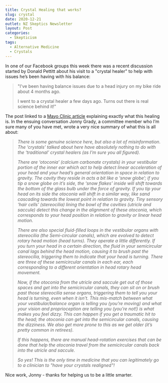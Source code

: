 ```yaml
---
title: Crystal Healing that works?
slug: crystal
date: 2020-12-21
outlet: NZ Skeptics Newsletter
layout: Post
categories:
  - Skepticism
tags:
  - Alternative Medicine
  - Crystals
---
```


In one of our Facebook groups this week there was a recent discussion started by Donald Pettitt about his visit to a "crystal healer" to help with issues he’s been having with his balance:

<!-- more -->

> "I've been having balance issues due to a head injury on my bike ride about 4 months ago.
>
> I went to a crystal healer a few days ago. Turns out there is real science behind it!"

The post linked to a [Mayo Clinic article](https://newsnetwork.mayoclinic.org/discussion/mayo-clinic-q-and-a-bppv-dizziness-caused-by-inner-ear-crystals/) explaining exactly what this healing is. In the ensuing conversation Jonny Grady, a committee member who I’m sure many of you have met, wrote a very nice summary of what this is all about:

> _There is some genuine science here, but also a lot of misinformation. The ‘crystals’ talked about here have absolutely nothing to do with the ‘traditional’ crystal healers (as I’m sure you all figured)._
>
> _There are ‘otoconia’ (calcium carbonate crystals) in your vestibular portion of the inner ear which act to help detect linear acceleration of your head and your head’s general orientation in space in relation to gravity. The cavity they reside in acts a bit like a ‘snow globe’; if you tip a snow globe on it’s side, the ‘snow flakes’ inside will shift towards the bottom of the glass bulb under the force of gravity. If you tip your head on its side the otoconia will shift in a similar way, like sand cascading towards the lowest point in relation to gravity. Tiny sensory ‘hair cells’ (stereocilia) lining the bowl of the cavities (utricle and saccule) detect this change in the alignment of these otoconia, which corresponds to your head position in relation to gravity or linear head motion._
>
> _There are also special fluid-filled loops in the vestibular organs with stereocilia (the Semi-circular canals), which are evolved to detect rotary head motion (head turns). They operate a little differently. If you turn your head in a certain direction, the fluid in your semicircular canal lags behind the head motion, causing it to brush past the stereocilia, triggering them to indicate that your head is turning. There are three of these semicircular canals in each ear, each corresponding to a different orientation in head rotary head movement._
>
> _Now, if the otoconia from the utricle and saccule get out of those spaces and get into the semicircular canals, they can sit on or brush past those stereocilia sense organs, triggering them to tell you your head is turning, even when it isn’t. This mis-match between what your vestibular/balance organ is telling you (you’re moving) and what your vision and proprioception are telling you (you’re not!) is what makes you feel dizzy. This can happen if you get a traumatic hit to the head; the otoconia can get into the semicircular canals, causing the dizziness. We also get more prone to this as we get older (it’s pretty common in retirees)._
>
> _If this happens, there are manual head-rotation exercises that can be done that help the otoconia travel from the semicircular canals back into the utricle and saccule._
>
> _So yes! This is the only time in medicine that you can legitimately go to a clinician to "have your crystals realigned"!_

Nice work, Jonny - thanks for helping us to be a little smarter.
